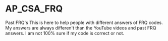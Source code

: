 # AP_CSA_FRQ
Past FRQ's
This is here to help people with different answers of FRQ codes. 
My answers are always differen't than the YouTube videos and past FRQ answers.
I am not 100% sure if my code is correct or not.

